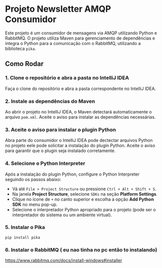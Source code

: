 # Projeto Newsletter AMQP Consumidor

Este projeto é um consumidor de mensagens via AMQP utilizando Python e RabbitMQ. O projeto utiliza Maven para gerenciamento de dependências e integra o Python para a comunicação com o RabbitMQ, utilizando a biblioteca `pika`.

## Como Rodar

### 1. Clone o repositório e abra a pasta no IntelliJ IDEA

Faça o clone do repositório e abra a pasta correspondente no IntelliJ IDEA.

### 2. Instale as dependências do Maven

Ao abrir o projeto no IntelliJ IDEA, o Maven detectará automaticamente o arquivo `pom.xml`. Aceite o aviso para instalar as dependências necessárias.

### 3. Aceite o aviso para instalar o plugin Python

Abra parte do consumidor o IntelliJ IDEA pode dectectar arquivos Python no projeto eele pode solicitar a instalação do plugin Python. Aceite o aviso para garantir que o plugin seja instalado corretamente.

### 4. Selecione o Python Interpreter

Após a instalação do plugin Python, configure o Python Interpreter seguindo os passos abaixo:
- Vá até `File > Project Structure` ou pressione `Ctrl + Alt + Shift + S`.
- Na janela **Project Structure**, selecione `SDKs` na seção **Platform Settings**.
- Clique no ícone de `+` no canto superior e escolha a opção **Add Python SDK** no menu pop-up.
- Selecione o interpretador Python apropriado para o projeto (pode ser o interpretador do sistema ou um ambiente virtual).

### 5. Instalar o Pika 

`pip install pika`


### 6. Instalar o RabbitMQ ( eu nao tinha no pc então to instalando)
https://www.rabbitmq.com/docs/install-windows#installer

